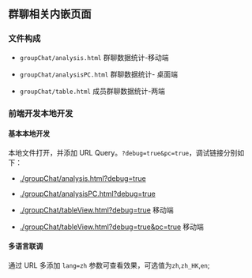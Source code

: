 ## 群聊相关内嵌页面

### 文件构成

- `groupChat/analysis.html` 群聊数据统计-移动端

- `groupChat/analysisPC.html` 群聊数据统计- 桌面端

- `groupChat/table.html` 成员群聊数据统计-两端

### 前端开发本地开发

#### 基本本地开发

本地文件打开，并添加 URL Query。`?debug=true&pc=true`，调试链接分别如下：

- [./groupChat/analysis.html?debug=true](./analysis.html?debug=true)

- [./groupChat/analysisPC.html?debug=true](./analysisPC.html?debug=true)

- [./groupChat/tableView.html?debug=true](./tableView.html?debug=true) 移动端

- [./groupChat/tableView.html?debug=true&pc=true](./tableView.html?debug=true&pc=true) 移动端

#### 多语言联调

通过 URL 多添加 `lang=zh` 参数可查看效果，可选值为`zh`,`zh_HK`,`en`;